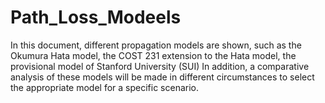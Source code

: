 # Path_Loss_Modeels
In this document, different propagation models are shown, such as the Okumura Hata model, the COST 231 extension to the Hata model, the provisional model of Stanford University (SUI)  In addition, a comparative analysis of these models will be made in different circumstances to select the appropriate model for a specific scenario.
